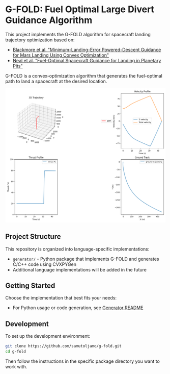 # G-FOLD: Fuel Optimal Large Divert Guidance Algorithm

This project implements the G-FOLD algorithm for spacecraft landing trajectory optimization based on:
- [Blackmore et al. "Minimum-Landing-Error Powered-Descent Guidance for Mars Landing Using Convex Optimization"](http://larsblackmore.com/iee_tcst13.pdf)
- [Neal et al. "Fuel-Optimal Spacecraft Guidance for Landing in Planetary Pits"](https://www.ri.cmu.edu/pub_files/2016/4/Fuel-Optimal-Spacecraft-Guidance-for-Landing-in-Planetary-Pits-Neal-Bhasin.pdf)

G-FOLD is a convex-optimization algorithm that generates the fuel-optimal path to land a spacecraft at the desired location.

![graph](examples/gfold_plot.png)

## Project Structure

This repository is organized into language-specific implementations:

- `generator/` - Python package that implements G-FOLD and generates C/C++ code using CVXPYGen
- Additional language implementations will be added in the future

## Getting Started

Choose the implementation that best fits your needs:

- For Python usage or code generation, see [Generator README](generator/README.md)

## Development

To set up the development environment:

```bash
git clone https://github.com/samutoljamo/g-fold.git
cd g-fold
```

Then follow the instructions in the specific package directory you want to work with.
